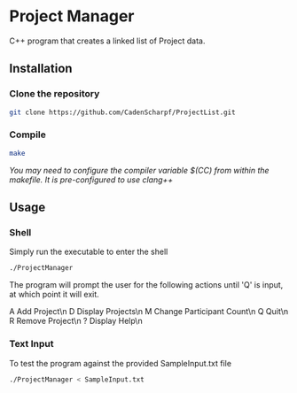 # Project Manager

C++ program that creates a linked list of Project data.

## Installation
### Clone the repository
```bash
git clone https://github.com/CadenScharpf/ProjectList.git
```
### Compile
```bash
make
```
_You may need to configure the compiler variable $(CC) from within the makefile. It is pre-configured to use clang++_

## Usage
### Shell
Simply run the executable to enter the shell
```bash
./ProjectManager
```
The program will prompt the user for the following actions until 'Q' is input, at which point it will exit. 

A               Add Project\n
D               Display Projects\n
M               Change Participant Count\n
Q               Quit\n
R               Remove Project\n
?               Display Help\n

### Text Input
To test the program against the provided SampleInput.txt file
```bash
./ProjectManager < SampleInput.txt
```
